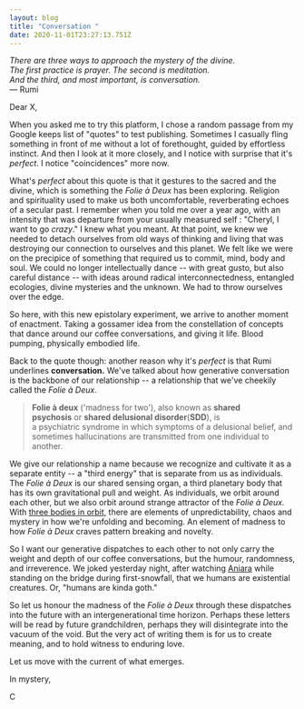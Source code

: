 ```yaml
---
layout: blog
title: "Conversation "
date: 2020-11-01T23:27:13.751Z
---
```

*There are three ways to approach the mystery of the divine.*\
*The first practice is prayer. The second is meditation.*\
*And the third, and most important, is conversation.*\
— Rumi

Dear X, 

When you asked me to try this platform, I chose a random passage from my Google keeps list of "quotes" to test publishing. Sometimes I casually fling something in front of me without a lot of forethought, guided by effortless instinct. And then I look at it more closely, and I notice with surprise that it's *perfect*. I notice "coincidences" more now. 

What's *perfect* about this quote is that it gestures to the sacred and the divine, which is something the *Folie à Deux* has been exploring. Religion and spirituality used to make us both uncomfortable, reverberating echoes of a secular past. I remember when you told me over a year ago, with an intensity that was departure from your usually measured self : "Cheryl, I want to go *crazy*." I knew what you meant. At that point, we knew we needed to detach ourselves from old ways of thinking and living that was destroying our connection to ourselves and this planet. We felt like we were on the precipice of something that required us to commit, mind, body and soul. We could no longer intellectually dance -- with great gusto, but also careful distance -- with ideas around radical interconnectedness, entangled ecologies, divine mysteries and the unknown. We had to throw ourselves over the edge. 

So here, with this new epistolary experiment, we arrive to another moment of enactment. Taking a gossamer idea from the constellation of concepts that dance around our coffee conversations, and giving it life. Blood pumping, physically embodied life. 

Back to the quote though: another reason why it's *perfect* is that Rumi underlines **conversation.** We've talked about how generative conversation is the backbone of our relationship -- a relationship that we've cheekily called the *Folie à Deux*. 

> **Folie à deux** ('madness for two'), also known as **shared psychosis**[](https://en.wikipedia.org/wiki/Folie_%C3%A0_deux#cite_note-2) or **shared delusional disorder**(**SDD**), is a psychiatric syndrome in which symptoms of a delusional belief, and sometimes hallucinations are transmitted from one individual to another.[](https://en.wikipedia.org/wiki/Folie_%C3%A0_deux#cite_note-eastman-5)

We give our relationship a name because we recognize and cultivate it as a separate entity -- a "third energy" that is separate from us as individuals. The *Folie à Deux* is our shared sensing organ, a third planetary body that has its own gravitational pull and weight. As individuals, we orbit around each other, but we also orbit around strange attractor of the *Folie à Deux.* With [three bodies in orbit,](<[three body problem](https://en.wikipedia.org/wiki/Three-body_problem)>) there are elements of unpredictability, chaos and mystery in how we're unfolding and becoming. An element of madness to how *Folie à Deux* craves pattern breaking and novelty.  

So I want our generative dispatches to each other to not only carry the weight and depth of our coffee conversations, but the humour, randomness, and irreverence. We joked yesterday night, after watching [Aniara](https://en.wikipedia.org/wiki/Aniara_(film)) while standing on the bridge during first-snowfall, that we humans are existential creatures. Or, "humans are kinda goth."  

So let us honour the madness of the *Folie à Deux* through these dispatches into the future with an intergenerational time horizon. Perhaps these letters will be read by future grandchildren, perhaps they will disintegrate into the vacuum of the void. But the very act of writing them is for us to create meaning, and to hold witness to enduring love. 

Let us move with the current of what emerges.

In mystery,

C